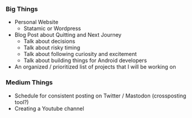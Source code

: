 ### Big Things
- Personal Website
	- Statamic or Wordpress
- Blog Post about Quitting and Next Journey
	- Talk about decisions 
	- Talk about risky timing
	- Talk about following curiosity and excitement
	- Talk about building things for Android developers
- An organized / prioritized list of projects that I will be working on

### Medium Things
- Schedule for consistent posting on Twitter / Mastodon (crossposting tool?)
- Creating a Youtube channel






